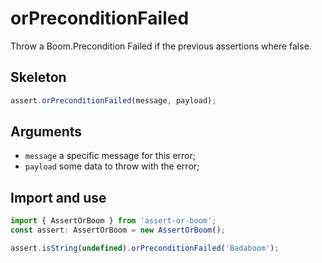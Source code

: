 # orPreconditionFailed

Throw a Boom.Precondition Failed if the previous assertions where false.

## Skeleton

```ts
assert.orPreconditionFailed(message, payload);
```

## Arguments

- `message` a specific message for this error;
- `payload` some data to throw with the error;

## Import and use

```ts
import { AssertOrBoom } from 'assert-or-boom';
const assert: AssertOrBoom = new AssertOrBoom();

assert.isString(undefined).orPreconditionFailed('Badaboom');
```

